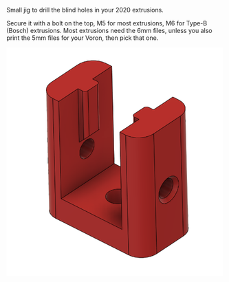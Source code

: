 Small jig to drill the blind holes in your 2020 extrusions.

Secure it with a bolt on the top, M5 for most extrusions, M6 for Type-B (Bosch) extrusions.
Most extrusions need the 6mm files, unless you also print the 5mm files for your Voron, then pick that one.

![Blind Joint Jig](blind_hole_jig.png)